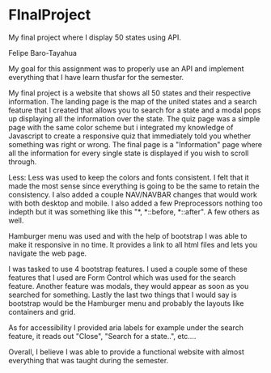 # FInalProject
My final project where I display 50 states using API. 


Felipe Baro-Tayahua


My goal for this assignment was to properly use an API and implement everything that I have learn thusfar for the semester.

My final project is a website that shows all 50 states and their respective information. The landing page is the map of the united states and a search feature that I created that allows you to search for a state and a modal pops up displaying all the information over the state.
The quiz page was a simple page with the same color scheme but i integrated my knowledge of Javascript to create a responsive quiz that immediately told you whether something was right or wrong. 
The final page is a "Information" page where all the information for every single state is displayed if you wish to scroll through. 

Less: Less was used to keep the colors and fonts consistent. I felt that it made the most sense since everything is going to be the same to retain the consistency. I also added a couple NAV/NAVBAR changes that would work with both desktop and mobile. I also added a few Preprocessors nothing too indepth but it was something like this "*, *::before, *::after". A few others as well.

Hamburger menu was used and with the help of bootstrap I was able to make it responsive in no time. It provides a link to all html files and lets you navigate the web page. 

I was tasked to use 4 bootstrap features. I used a couple some of these features that I used are Form Control which was used for the search feature. Another feature was modals, they would appear as soon as you searched for something. Lastly the last two things that I would say is bootstrap would be the Hamburger menu and probably the layouts like containers and grid. 

As for accessibility I provided aria labels for example under the search feature, it reads out "Close", "Search for a state..", etc....

Overall, I believe I was able to provide a functional website with almost everything that was taught during the semester. 
